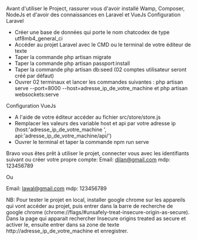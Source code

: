 Avant d'utiliser le Project, rassurer vous d'avoir installé Wamp, Composer, NodeJs et d'avoir des connaissances en Laravel et VueJs
Configuration Laravel
- Créer une base de données qui porte le nom chatcodex de type utf8mb4_general_ci
- Accéder au projet Laravel avec le CMD ou le terminal de votre éditeur de texte
- Taper la commande php artisan migrate
- Taper la commande php artisan passport:install
- Taper la commande php artisan db:seed (02 comptes utilisateur seront créé par défaut)
- Ouvrer 02 terminaux et lancer les commandes suivantes : php artisan serve --port=8000 --host=adresse_ip_de_votre_machine et php artisan websockets:serve

Configuration VueJs
- A l'aide de votre éditeur accéder au fichier src/store/store.js
- Remplacer les valeurs des variable host et api par votre adresse ip (host:'adresse_ip_de_votre_machine ', api:'adresse_ip_de_votre_machine/api/')
- Ouvrer le terminal et taper la commande npm run serve

Bravo vous êtes prêt à utiliser le projet, connecter vous avec les identifiants suivant ou créer votre propre compte:
Email: dilan@gmail.com
mdp: 123456789

Ou

Email: lawal@gmail.com
mdp: 123456789

NB: Pour tester le projet en local, installer google chrome sur les appareils qui vont accéder au projet, 
puis entrer dans la barre de recherche de google chrome (chrome://flags/#unsafely-treat-insecure-origin-as-secure). 
Dans la page qui apparait rechercher Insecure origins treated as secure et activer le, ensuite entrer dans sa zone
de texte http://adresse_ip_de_votre_machine et enregistrer.

